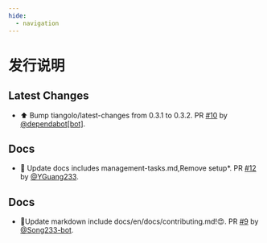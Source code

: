 ```yaml
---
hide:
  - navigation
---
```


# 发行说明

## Latest Changes

* ⬆ Bump tiangolo/latest-changes from 0.3.1 to 0.3.2. PR [#10](https://github.com/YGuang233/mkdocs_test/pull/10) by [@dependabot[bot]](https://github.com/apps/dependabot).

## Docs

* 📝 Update docs includes management-tasks.md,Remove setup*. PR [#12](https://github.com/YGuang233/mkdocs_test/pull/12) by [@YGuang233](https://github.com/YGuang233).

## Docs

* 📝Update markdown include docs/en/docs/contributing.md!😍. PR [#9](https://github.com/YGuang233/mkdocs_test/pull/9) by [@Song233-bot](https://github.com/Song233-bot).
